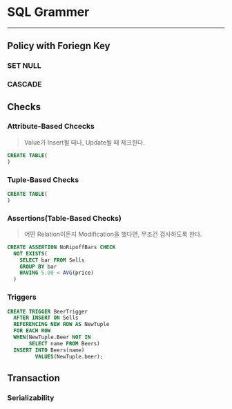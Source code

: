# SQL Grammer
---
## Policy with Foriegn Key
### SET NULL
### CASCADE

## Checks
### Attribute-Based Chcecks
> Value가 Insert될 때나, Update될 때 체크한다.  
```SQL
CREATE TABLE(
)
```

### Tuple-Based Checks
```SQL
CREATE TABLE(
)
```

### Assertions(Table-Based Checks)
> 어떤 Relation이든지 Modification을 했다면, 무조건 검사하도록 한다.  
```SQL
CREATE ASSERTION NoRipoffBars CHECK
  NOT EXISTS(
    SELECT bar FROM Sells
    GROUP BY bar
    HAVING 5.00 < AVG(price)
  )
```

### Triggers
```SQL
CREATE TRIGGER BeerTrigger
  AFTER INSERT ON Sells
  REFERENCING NEW ROW AS NewTuple
  FOR EACH ROW
  WHEN(NewTuple.Beer NOT IN
       SELECT name FROM Beers)
  INSERT INTO Beers(name)
         VALUES(NewTuple.beer);
```

## Transaction

### Serializability
